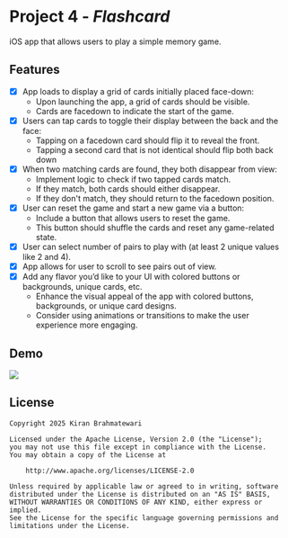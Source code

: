 # Project 4 - *Flashcard*
iOS app that allows users to play a simple memory game.

## Features
- [x] App loads to display a grid of cards initially placed face-down:
  - Upon launching the app, a grid of cards should be visible.
  - Cards are facedown to indicate the start of the game.
- [x] Users can tap cards to toggle their display between the back and the face: 
  - Tapping on a facedown card should flip it to reveal the front.
  - Tapping a second card that is not identical should flip both back down
- [x] When two matching cards are found, they both disappear from view:
  - Implement logic to check if two tapped cards match.
  - If they match, both cards should either disappear.
  - If they don't match, they should return to the facedown position.
- [x] User can reset the game and start a new game via a button:
  - Include a button that allows users to reset the game.
  - This button should shuffle the cards and reset any game-related state.
- [x] User can select number of pairs to play with (at least 2 unique values like 2 and 4).
- [x] App allows for user to scroll to see pairs out of view.
- [x] Add any flavor you’d like to your UI with colored buttons or backgrounds, unique cards, etc. 
  * Enhance the visual appeal of the app with colored buttons, backgrounds, or unique card designs.
  * Consider using animations or transitions to make the user experience more engaging.

## Demo
<div>
    <a href="https://www.loom.com/share/bebc2939603e4229b1ad5699ac721580">
      <img style="max-width:300px;" src="https://cdn.loom.com/sessions/thumbnails/bebc2939603e4229b1ad5699ac721580-f7b1ea5e9fe46315-full-play.gif">
    </a>
  </div>
  
## License
    Copyright 2025 Kiran Brahmatewari

    Licensed under the Apache License, Version 2.0 (the "License");
    you may not use this file except in compliance with the License.
    You may obtain a copy of the License at

        http://www.apache.org/licenses/LICENSE-2.0

    Unless required by applicable law or agreed to in writing, software
    distributed under the License is distributed on an "AS IS" BASIS,
    WITHOUT WARRANTIES OR CONDITIONS OF ANY KIND, either express or implied.
    See the License for the specific language governing permissions and
    limitations under the License.
